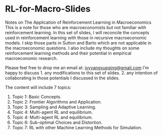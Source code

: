 # RL-for-Macro-Slides
Notes on The Application of Reinforcement Learning in Macroeconomics
This is a note for those who are macroeconomists but not familiar with reinforcement learning.
In this set of slides, I will reconcile the concepts used in reinforcement learning with those in recursive macroeconomic models. I skip those parts in Sutton and Barto which are not applicable in the macroeconomic questions.
I also include my thoughts on some reinforcement learning methods and their potential in empirical macroeconomic research.

Please feel free to drop me an email at: ivyyangxueqing@gmail.com
I'm happy to discuss 1. any modifications to this set of slides.
                     2. any intention of collaborating in those potentials I discussed in the slides.
                  

The content will include 7 topics:

1. Topic 1: Basic Concepts. 
2. Topic 2: Frontier Algorithms and Application.
3. Topic 3: Sampling and Adaptive Learning.
4. Topic 4: Multi-agent RL and equilibrium.
5. Topic 4: Multi-agent RL and equilibrium.
6. Topic 6: Sub-optimal Choices and Distortion.
7. Topic 7: RL with other Machine Learning Methods for Simulation.
